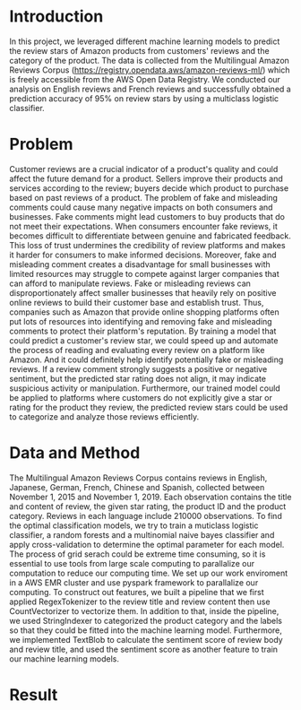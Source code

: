 # Introduction

In this project, we leveraged different machine learning models to predict the review stars of Amazon products from customers' reviews and the category of the product. The data is collected from the Multilingual Amazon Reviews Corpus (https://registry.opendata.aws/amazon-reviews-ml/) which is freely accessible from the AWS Open Data Registry. We conducted our analysis on English reviews and French reviews and successfully obtained a prediction accuracy of 95% on review stars by using a multiclass logistic classifier. 
# Problem

Customer reviews are a crucial indicator of a product's quality and could affect the future demand for a product. Sellers improve their products and services according to the review; buyers decide which product to purchase based on past reviews of a product. The problem of fake and misleading comments could cause many negative impacts on both consumers and businesses. Fake comments might lead customers to buy products that do not meet their expectations. When consumers encounter fake reviews, it becomes difficult to differentiate between genuine and fabricated feedback. This loss of trust undermines the credibility of review platforms and makes it harder for consumers to make informed decisions. Moreover, fake and misleading comment creates a disadvantage for small businesses with limited resources may struggle to compete against larger companies that can afford to manipulate reviews. Fake or misleading reviews can disproportionately affect smaller businesses that heavily rely on positive online reviews to build their customer base and establish trust. Thus, companies such as Amazon that provide online shopping platforms often put lots of resources into identifying and removing fake and misleading comments to protect their platform's reputation. By training a model that could predict a customer's review star, we could speed up and automate the process of reading and evaluating every review on a platform like Amazon. And it could definitely help identify potentially fake or misleading reviews. If a review comment strongly suggests a positive or negative sentiment, but the predicted star rating does not align, it may indicate suspicious activity or manipulation. Furthermore, our trained model could be applied to platforms where customers do not explicitly give a star or rating for the product they review, the predicted review stars could be used to categorize and analyze those reviews efficiently.

# Data and Method

The Multilingual Amazon Reviews Corpus contains reviews in English, Japanese, German, French, Chinese and Spanish, collected between November 1, 2015 and November 1, 2019. Each observation contains the title and content of review, the given star rating, the product ID and the product category. Reviews in each language include 210000 observations. To find the optimal classification models, we try to train a muticlass logistic classifier, a random forests and a multinomial naive bayes classifier and apply cross-validation to determine the optimal parameter for each model. The process of grid serach could be extreme time consuming, so it is essential to use tools from large scale computing to parallalize our computation to reduce our computing time. We set up our work enviroment in a AWS EMR cluster and use pyspark framework to parallalize our computing. To construct out features, we built a pipeline that we first applied RegexTokenizer to the review title and review content then use CountVectorizer to vectorize them. In addition to that, inside the pipeline, we used StringIndexer to categorized the product category and the labels so that they could be fitted into the machine learning model. Furthermore, we implemented TextBlob to calculate the sentiment score of review body and review title, and used the sentiment score as another feature to train our machine learning models.

# Result

